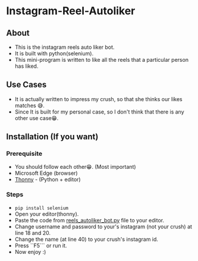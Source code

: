 # Instagram-Reel-Autoliker

## About
- This is the instagram reels auto liker bot. 
- It is built with python(selenium). 
- This mini-program is written to like all the reels that a particular person has liked.

## Use Cases
- It is actually written to impress my crush, so that she thinks our likes matches 😅.
- Since It is built for my personal case, so I don't think that there is any other use case😁.

## Installation (If you want)
### Prerequisite
- You should follow each other😁. (Most important)
- Microsoft Edge (browser)
- [Thonny](https://thonny.org/) - (Python + editor)

### Steps
- ``` pip install selenium ```
- Open your editor(thonny).
- Paste the code from [reels_autoliker_bot.py](https://github.com/Kamalkoranga/Instagram-Reel-Autoliker/blob/main/reels_autoliker_bot.py) file to your editor.
- Change username and password to your's instagram (not your crush) at line 18 and 20.
- Change the name (at line 40) to your crush's instagram id.
- Press ``F5``` or run it.
- Now enjoy :)
